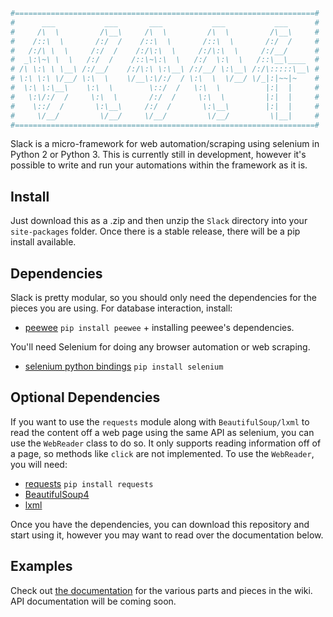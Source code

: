 ```python
#===================================================================#
#      ___           ___       ___           ___           ___      #
#     /\  \         /\__\     /\  \         /\  \         /\__\     #
#    /::\  \       /:/  /    /::\  \       /::\  \       /:/  /     #
#   /:/\ \  \     /:/  /    /:/\:\  \     /:/\:\  \     /:/__/      #
#  _\:\~\ \  \   /:/  /    /::\~\:\  \   /:/  \:\  \   /::\__\____  #
# /\ \:\ \ \__\ /:/__/    /:/\:\ \:\__\ /:/__/ \:\__\ /:/\:::::\__\ #
# \:\ \:\ \/__/ \:\  \    \/__\:\/:/  / \:\  \  \/__/ \/_|:|~~|~    #
#  \:\ \:\__\    \:\  \        \::/  /   \:\  \          |:|  |     #
#   \:\/:/  /     \:\  \       /:/  /     \:\  \         |:|  |     #
#    \::/  /       \:\__\     /:/  /       \:\__\        |:|  |     #
#     \/__/         \/__/     \/__/         \/__/         \|__|     #
#===================================================================#
```
Slack is a micro-framework for web automation/scraping using selenium in Python 2 or Python 3.  This is currently still in development, however it's possible to write and run your automations within the framework as it is.

## Install

Just download this as a .zip and then unzip the `Slack` directory into 
your `site-packages` folder. Once there is a stable release, there will 
be a pip install available.

## Dependencies

Slack is pretty modular, so you should only need the dependencies for
the pieces you are using.  For database interaction, install:

* [peewee](http://docs.peewee-orm.com/en/latest/)
`pip install peewee` + installing peewee's dependencies.

You'll need Selenium for doing any browser automation or web scraping. 

* [selenium python bindings](http://selenium-python.readthedocs.org/)
`pip install selenium`

## Optional Dependencies

If you want to use the `requests` module along with `BeautifulSoup/lxml` 
to read the content off a web page using the same API as selenium, you 
can use the `WebReader` class to do so.  It only supports reading 
information off of a page, so methods like `click` are not implemented.
To use the `WebReader`, you will need:

* [requests](http://docs.python-requests.org/en/master/)
`pip install requests`
* [BeautifulSoup4](https://www.crummy.com/software/BeautifulSoup/)
* [lxml](http://lxml.de/)

Once you have the dependencies, you can download this repository and 
start using it, however you may want to read over the documentation 
below.

## Examples

Check out [the documentation](https://github.com/Wykleph/Slack/wiki/Documentation) for the various parts and pieces in the wiki. API documentation will be coming soon.
